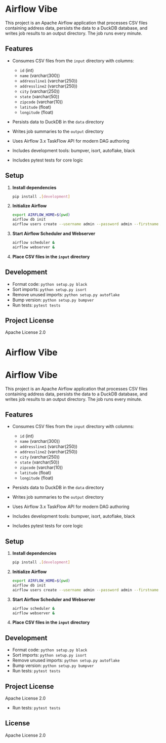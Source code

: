 # Airflow Vibe

This project is an Apache Airflow application that processes CSV files containing address data, persists the data to a DuckDB database, and writes job results to an output directory. The job runs every minute.

## Features

- Consumes CSV files from the `input` directory with columns:
  - `id` (int)
  - `name` (varchar(300))
  - `addressline1` (varchar(250))
  - `addressline2` (varchar(250))
  - `city` (varchar(250))
  - `state` (varchar(50))
  - `zipcode` (varchar(10))
  - `latitude` (float)
  - `longitude` (float)

- Persists data to DuckDB in the `data` directory
- Writes job summaries to the `output` directory
- Uses Airflow 3.x TaskFlow API for modern DAG authoring
- Includes development tools: bumpver, isort, autoflake, black
- Includes pytest tests for core logic

## Setup

1. **Install dependencies**

   ```bash
   pip install .[development]
   ```

2. **Initialize Airflow**

   ```bash
   export AIRFLOW_HOME=$(pwd)
   airflow db init
   airflow users create --username admin --password admin --firstname Admin --lastname User --role Admin --email admin@example.com
   ```

3. **Start Airflow Scheduler and Webserver**

   ```bash
   airflow scheduler &
   airflow webserver &
   ```

4. **Place CSV files in the `input` directory**

## Development

- Format code: `python setup.py black`
- Sort imports: `python setup.py isort`
- Remove unused imports: `python setup.py autoflake`
- Bump version: `python setup.py bumpver`
- Run tests: `pytest tests`

## Project License

Apache License 2.0
# Airflow Vibe

# Airflow Vibe

This project is an Apache Airflow application that processes CSV files containing address data, persists the data to a DuckDB database, and writes job results to an output directory. The job runs every minute.

## Features

- Consumes CSV files from the `input` directory with columns:
  - `id` (int)
  - `name` (varchar(300))
  - `addressline1` (varchar(250))
  - `addressline2` (varchar(250))
  - `city` (varchar(250))
  - `state` (varchar(50))
  - `zipcode` (varchar(10))
  - `latitude` (float)
  - `longitude` (float)

- Persists data to DuckDB in the `data` directory
- Writes job summaries to the `output` directory
- Uses Airflow 3.x TaskFlow API for modern DAG authoring
- Includes development tools: bumpver, isort, autoflake, black
- Includes pytest tests for core logic

## Setup

1. **Install dependencies**

   ```bash
   pip install .[development]
   ```

2. **Initialize Airflow**

   ```bash
   export AIRFLOW_HOME=$(pwd)
   airflow db init
   airflow users create --username admin --password admin --firstname Admin --lastname User --role Admin --email admin@example.com
   ```

3. **Start Airflow Scheduler and Webserver**

   ```bash
   airflow scheduler &
   airflow webserver &
   ```

4. **Place CSV files in the `input` directory**

## Development

- Format code: `python setup.py black`
- Sort imports: `python setup.py isort`
- Remove unused imports: `python setup.py autoflake`
- Bump version: `python setup.py bumpver`
- Run tests: `pytest tests`

## Project License

Apache License 2.0
- Run tests: `pytest tests`

## License
Apache License 2.0
